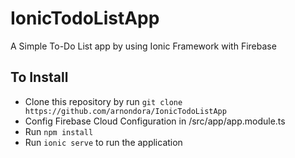 # IonicTodoListApp
A Simple To-Do List app by using Ionic Framework with Firebase

## To Install
- Clone this repository by run `git clone https://github.com/arnondora/IonicTodoListApp`
- Config Firebase Cloud Configuration in /src/app/app.module.ts
- Run `npm install`
- Run `ionic serve` to run the application
